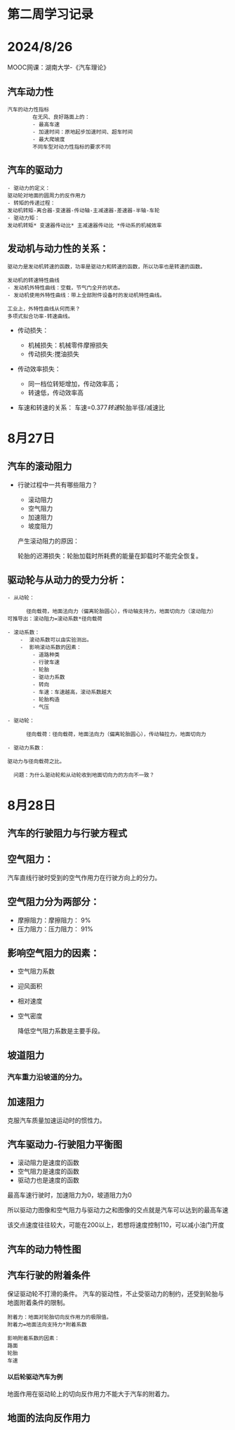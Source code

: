 # 第二周学习记录
# 2024/8/26


MOOC网课：湖南大学-《汽车理论》
## 汽车动力性
    汽车的动力性指标
            在无风、良好路面上的：
            - 最高车速
            - 加速时间：原地起步加速时间、超车时间
            - 最大爬坡度
            不同车型对动力性指标的要求不同


## 汽车的驱动力
    - 驱动力的定义：
    驱动轮对地面的圆周力的反作用力
    - 转矩的传递过程：
    发动机转矩-离合器-变速器-传动轴-主减速器-差速器-半轴-车轮
    - 驱动力矩：
    发动机转矩* 变速器传动比* 主减速器传动比 *传动系的机械效率


## 发动机与动力性的关系：

    驱动力是发动机转速的函数，功率是驱动力和转速的函数，所以功率也是转速的函数。

    发动机的转速特性曲线  
    - 发动机外特性曲线：空载，节气门全开的状态。
    - 发动机使用外特性曲线：带上全部附件设备时的发动机特性曲线。
    
    工业上，外特性曲线从何而来？
    多项式拟合功率-转速曲线。


 - 传动损失：
    - 机械损失：机械零件摩擦损失
    - 传动损失:搅油损失

- 传动效率损失：
    - 同一档位转矩增加，传动效率高；
    - 转速低，传动效率高  

- 车速和转速的关系：
    车速=0.377*转速*轮胎半径/减速比

# 8月27日
## 汽车的滚动阻力
  - 行驶过程中一共有哪些阻力？
      - 滚动阻力
      - 空气阻力
      - 加速阻力
      - 坡度阻力  

    产生滚动阻力的原因：

    轮胎的迟滞损失：轮胎加载时所耗费的能量在卸载时不能完全恢复。

## 驱动轮与从动力的受力分析：
    - 从动轮：

          径向载荷，地面法向力（偏离轮胎圆心），传动轴支持力，地面切向力（滚动阻力）
    可推导出：滚动阻力=滚动系数*径向载荷

    - 滚动系数：
        -  滚动系数可以由实验测出。
        -  影响滚动系数的因素：
            - 道路种类
            - 行驶车速
            - 轮胎
            - 驱动力系数
            - 转向
            - 车速：车速越高，滚动系数越大
            - 轮胎构造
            - 气压

    - 驱动轮： 

          径向载荷：径向载荷，地面法向力（偏离轮胎圆心），传动轴拉力，地面切向力

    - 驱动力系数：

    驱动力与径向载荷之比。

      问题：为什么驱动轮和从动轮收到地面切向力的方向不一致？

# 8月28日
## 汽车的行驶阻力与行驶方程式
## 空气阻力：

汽车直线行驶时受到的空气作用力在行驶方向上的分力。

空气阻力分为两部分：
- 
- 摩擦阻力：摩擦阻力： 9%
- 压力阻力：压力阻力： 91%

影响空气阻力的因素：
- 
- 空气阻力系数
- 迎风面积
- 相对速度
- 空气密度

    降低空气阻力系数是主要手段。

## 坡道阻力
### 汽车重力沿坡道的分力。

## 加速阻力
克服汽车质量加速运动时的惯性力。


## 汽车驱动力-行驶阻力平衡图
- 滚动阻力是速度的函数
- 空气阻力是速度的函数
- 驱动力也是速度的函数

最高车速行驶时，加速阻力为0，坡道阻力为0

所以驱动力图像和空气阻力与驱动力之和图像的交点就是汽车可以达到的最高车速

该交点速度往往较大，可能在200以上，若想将速度控制110，可以减小油门开度

## 汽车的动力特性图



## 汽车行驶的附着条件
保证驱动轮不打滑的条件。
汽车的驱动性，不止受驱动力的制约，还受到轮胎与地面附着条件的限制。

    附着力：地面对轮胎切向反作用力的极限值。
    附着力=地面法向支持力*附着系数

    影响附着系数的因素：
    路面
    轮胎
    车速

####  以后轮驱动汽车为例
地面作用在驱动轮上的切向反作用力不能大于汽车的附着力。


## 地面的法向反作用力